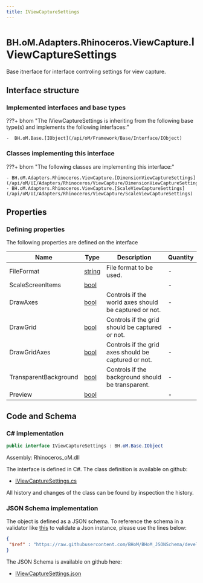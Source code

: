 ```yaml
---
title: IViewCaptureSettings
---
```


# <small>BH.oM.Adapters.Rhinoceros.ViewCapture.</small>**IViewCaptureSettings**

Base itnerface for interface controling settings for view capture.

## Interface structure

### Implemented interfaces and base types

???+ bhom "The IViewCaptureSettings is inheriting from the following base type(s) and implements the following interfaces:"

    -  BH.oM.Base.[IObject](/api/oM/Framework/Base/Interface/IObject)


### Classes implementing this interface

???+ bhom "The following classes are implementing this interface:"

    - BH.oM.Adapters.Rhinoceros.ViewCapture.[DimensionViewCaptureSettings](/api/oM/UI/Adapters/Rhinoceros/ViewCapture/DimensionViewCaptureSettings)
    - BH.oM.Adapters.Rhinoceros.ViewCapture.[ScaleViewCaptureSettings](/api/oM/UI/Adapters/Rhinoceros/ViewCapture/ScaleViewCaptureSettings)


## Properties



### Defining properties

The following properties are defined on the interface

| Name             | Type             | Description      | Quantity         |
|------------------|------------------|------------------|------------------|
| FileFormat | [string](https://learn.microsoft.com/en-us/dotnet/api/System.String?view=netstandard-2.0) | File format to be used. | - |
| ScaleScreenItems | [bool](https://learn.microsoft.com/en-us/dotnet/api/System.Boolean?view=netstandard-2.0) |  | - |
| DrawAxes | [bool](https://learn.microsoft.com/en-us/dotnet/api/System.Boolean?view=netstandard-2.0) | Controls if the world axes should be captured or not. | - |
| DrawGrid | [bool](https://learn.microsoft.com/en-us/dotnet/api/System.Boolean?view=netstandard-2.0) | Controls if the grid should be captured or not. | - |
| DrawGridAxes | [bool](https://learn.microsoft.com/en-us/dotnet/api/System.Boolean?view=netstandard-2.0) | Controls if the grid axes should be captured or not. | - |
| TransparentBackground | [bool](https://learn.microsoft.com/en-us/dotnet/api/System.Boolean?view=netstandard-2.0) | Controls if the background should be transparent. | - |
| Preview | [bool](https://learn.microsoft.com/en-us/dotnet/api/System.Boolean?view=netstandard-2.0) |  | - |


## Code and Schema

### C# implementation

``` C# title="C#"
public interface IViewCaptureSettings : BH.oM.Base.IObject
```

Assembly: Rhinoceros_oM.dll

The interface is defined in C#. The class definition is available on github:

- [IViewCaptureSettings.cs](https://github.com/BHoM/Rhinoceros_Toolkit/blob/develop/Rhinoceros_oM/ViewCapture\IViewCaptureSettings.cs)

All history and changes of the class can be found by inspection the history.
### JSON Schema implementation

The object is defined as a JSON schema. To reference the schema in a validator like [this](https://www.jsonschemavalidator.net/) to validate a Json instance, please use the lines below:

``` json title="JSON Schema"
{
 "$ref" : "https://raw.githubusercontent.com/BHoM/BHoM_JSONSchema/develop/Rhinoceros_oM/ViewCapture/IViewCaptureSettings.json"
}
```

The JSON Schema is available on github here:

- [IViewCaptureSettings.json](https://github.com/BHoM/BHoM_JSONSchema/blob/develop/Rhinoceros_oM/ViewCapture/IViewCaptureSettings.json)
